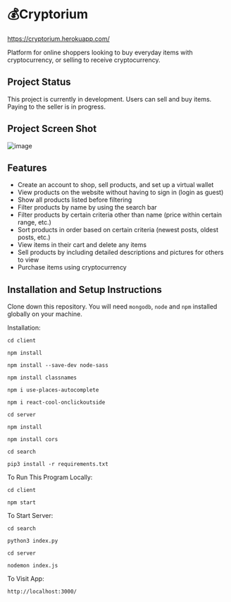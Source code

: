 # :moneybag:Cryptorium

https://cryptorium.herokuapp.com/

Platform for online shoppers looking to buy everyday items with cryptocurrency, or selling to receive cryptocurrency.


## Project Status
This project is currently in development. Users can sell and buy items. Paying to the seller is in progress.


## Project Screen Shot

![image](https://user-images.githubusercontent.com/51501680/168487001-cb8ab80a-8aa3-45f6-8f5a-4b30acc2ff1a.png)


## Features

- Create an account to shop, sell products, and set up a virtual wallet
- View products on the website without having to sign in (login as guest)
- Show all products listed before filtering
- Filter products by name by using the search bar
- Filter products by certain criteria other than name (price within certain range, etc.)
- Sort products in order based on certain criteria (newest posts, oldest posts, etc.)
- View items in their cart and delete any items 
- Sell products by including detailed descriptions and pictures for others to view
- Purchase items using cryptocurrency


## Installation and Setup Instructions

Clone down this repository. You will need `mongodb`, `node` and `npm` installed globally on your machine.  

Installation:

```
cd client

npm install 

npm install --save-dev node-sass

npm install classnames

npm i use-places-autocomplete

npm i react-cool-onclickoutside
```
```
cd server

npm install

npm install cors
```
```
cd search

pip3 install -r requirements.txt
```

To Run This Program Locally:  
```
cd client

npm start
```


To Start Server:
```
cd search

python3 index.py
```

```
cd server

nodemon index.js
```

To Visit App:

`http://localhost:3000/`  
